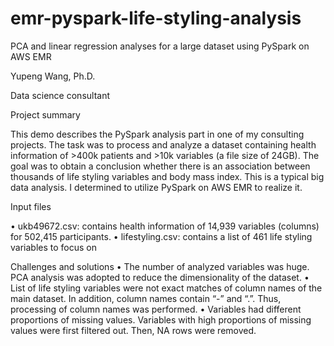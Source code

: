 # emr-pyspark-life-styling-analysis

PCA and linear regression analyses for a large dataset using PySpark on AWS EMR

Yupeng Wang, Ph.D.

Data science consultant

Project summary

This demo describes the PySpark analysis part in one of my consulting projects. The task was to process and analyze a dataset containing health information of >400k patients and >10k variables (a file size of 24GB). The goal was to obtain a conclusion whether there is an association between thousands of life styling variables and body mass index. This is a typical big data analysis. I determined to utilize PySpark on AWS EMR to realize it.

Input files

•	ukb49672.csv: contains health information of 14,939 variables (columns) for 502,415 participants. 
•	lifestyling.csv: contains a list of 461 life styling variables to focus on

Challenges and solutions
•	The number of analyzed variables was huge. PCA analysis was adopted to reduce the dimensionality of the dataset.
•	List of life styling variables were not exact matches of column names of the main dataset. In addition, column names contain “-” and “.”. Thus, processing of column names was performed.
•	Variables had different proportions of missing values. Variables with high proportions of missing values were first filtered out. Then, NA rows were removed.
